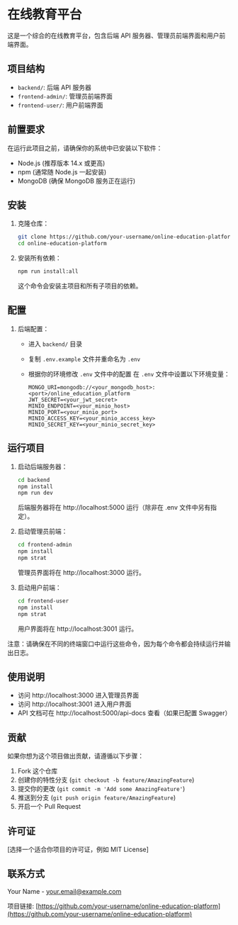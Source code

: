 # 在线教育平台

这是一个综合的在线教育平台，包含后端 API 服务器、管理员前端界面和用户前端界面。

## 项目结构

- `backend/`: 后端 API 服务器
- `frontend-admin/`: 管理员前端界面
- `frontend-user/`: 用户前端界面

## 前置要求

在运行此项目之前，请确保你的系统中已安装以下软件：

- Node.js (推荐版本 14.x 或更高)
- npm (通常随 Node.js 一起安装)
- MongoDB (确保 MongoDB 服务正在运行)

## 安装

1. 克隆仓库：

   ```bash
   git clone https://github.com/your-username/online-education-platform.git
   cd online-education-platform
   ```

2. 安装所有依赖：

   ```bash
   npm run install:all
   ```

   这个命令会安装主项目和所有子项目的依赖。

## 配置

1. 后端配置：
   - 进入 `backend/` 目录
   - 复制 `.env.example` 文件并重命名为 `.env`
   - 根据你的环境修改 `.env` 文件中的配置
在 `.env` 文件中设置以下环境变量：

     ```
     MONGO_URI=mongodb://<your_mongodb_host>:<port>/online_education_platform
     JWT_SECRET=<your_jwt_secret>
     MINIO_ENDPOINT=<your_minio_host>
     MINIO_PORT=<your_minio_port>
     MINIO_ACCESS_KEY=<your_minio_access_key>
     MINIO_SECRET_KEY=<your_minio_secret_key>

## 运行项目

1. 启动后端服务器：

   ```bash
   cd backend
   npm install
   npm run dev
   ```

   后端服务器将在 http://localhost:5000 运行（除非在 .env 文件中另有指定）。

2. 启动管理员前端：

   ```bash
   cd frontend-admin
   npm install
   npm strat
   ```

   管理员界面将在 http://localhost:3000 运行。

3. 启动用户前端：

   ```bash
   cd frontend-user
   npm install
   npm strat
   ```

   用户界面将在 http://localhost:3001 运行。

注意：请确保在不同的终端窗口中运行这些命令，因为每个命令都会持续运行并输出日志。

## 使用说明

- 访问 http://localhost:3000 进入管理员界面
- 访问 http://localhost:3001 进入用户界面
- API 文档可在 http://localhost:5000/api-docs 查看（如果已配置 Swagger）

## 贡献

如果你想为这个项目做出贡献，请遵循以下步骤：

1. Fork 这个仓库
2. 创建你的特性分支 (`git checkout -b feature/AmazingFeature`)
3. 提交你的更改 (`git commit -m 'Add some AmazingFeature'`)
4. 推送到分支 (`git push origin feature/AmazingFeature`)
5. 开启一个 Pull Request

## 许可证

[选择一个适合你项目的许可证，例如 MIT License]

## 联系方式

Your Name - your.email@example.com

项目链接: [https://github.com/your-username/online-education-platform](https://github.com/your-username/online-education-platform)
